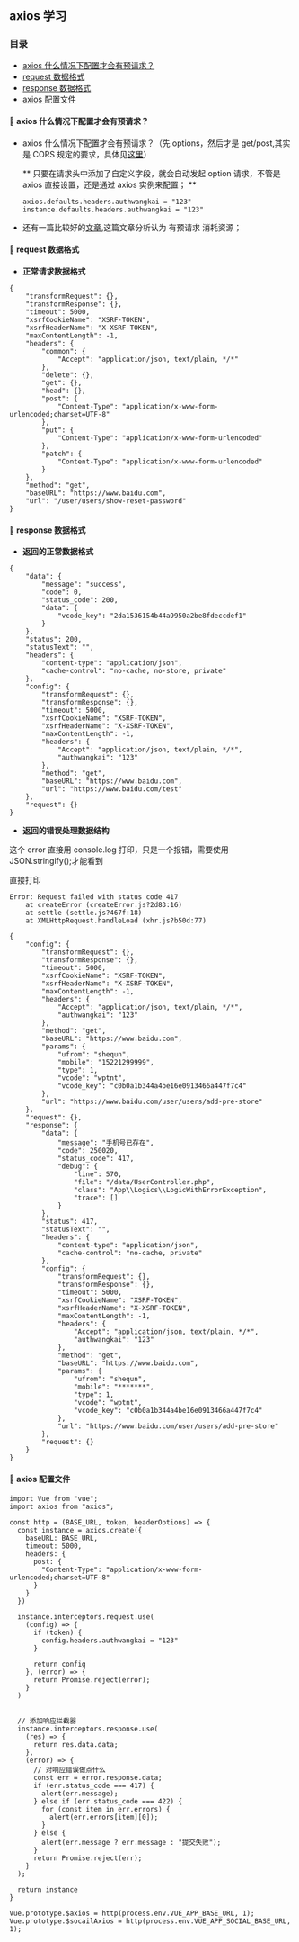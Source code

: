 ## axios 学习

### 目录

- [axios 什么情况下配置才会有预请求？](#1)
- [request 数据格式](#2)
- [response 数据格式](#3)
- [axios 配置文件](#4)

#### <span id="1">:palm_tree: axios 什么情况下配置才会有预请求？ </span>

- axios 什么情况下配置才会有预请求？（先 options，然后才是 get/post,其实是 CORS 规定的要求，具体见[这里](https://juejin.im/post/5cb3eedcf265da038f7734c4)）

  ** 只要在请求头中添加了自定义字段，就会自动发起 option 请求，不管是 axios 直接设置，还是通过 axios 实例来配置； **

  ```
  axios.defaults.headers.authwangkai = "123"
  instance.defaults.headers.authwangkai = "123"
  ```

- 还有一篇比较好的[文章](https://juejin.im/post/5c68b2efe51d457fd52ee155),这篇文章分析认为 有预请求 消耗资源；

#### <span id="2">:palm_tree: request 数据格式 </span>

- **正常请求数据格式**

```
{
	"transformRequest": {},
	"transformResponse": {},
	"timeout": 5000,
	"xsrfCookieName": "XSRF-TOKEN",
	"xsrfHeaderName": "X-XSRF-TOKEN",
	"maxContentLength": -1,
	"headers": {
		"common": {
			"Accept": "application/json, text/plain, */*"
		},
		"delete": {},
		"get": {},
		"head": {},
		"post": {
			"Content-Type": "application/x-www-form-urlencoded;charset=UTF-8"
		},
		"put": {
			"Content-Type": "application/x-www-form-urlencoded"
		},
		"patch": {
			"Content-Type": "application/x-www-form-urlencoded"
		}
	},
	"method": "get",
	"baseURL": "https://www.baidu.com",
	"url": "/user/users/show-reset-password"
}
```

#### <span id="3">:palm_tree: response 数据格式 </span>

- **返回的正常数据格式**

```
{
	"data": {
		"message": "success",
		"code": 0,
		"status_code": 200,
		"data": {
			"vcode_key": "2da1536154b44a9950a2be8fdeccdef1"
		}
	},
	"status": 200,
	"statusText": "",
	"headers": {
		"content-type": "application/json",
		"cache-control": "no-cache, no-store, private"
	},
	"config": {
		"transformRequest": {},
		"transformResponse": {},
		"timeout": 5000,
		"xsrfCookieName": "XSRF-TOKEN",
		"xsrfHeaderName": "X-XSRF-TOKEN",
		"maxContentLength": -1,
		"headers": {
			"Accept": "application/json, text/plain, */*",
			"authwangkai": "123"
		},
		"method": "get",
		"baseURL": "https://www.baidu.com",
		"url": "https://www.baidu.com/test"
	},
	"request": {}
}
```

- **返回的错误处理数据结构**

这个 error 直接用 console.log 打印，只是一个报错，需要使用 JSON.stringify();才能看到

直接打印

```
Error: Request failed with status code 417
    at createError (createError.js?2d83:16)
    at settle (settle.js?467f:18)
    at XMLHttpRequest.handleLoad (xhr.js?b50d:77)
```

```
{
	"config": {
		"transformRequest": {},
		"transformResponse": {},
		"timeout": 5000,
		"xsrfCookieName": "XSRF-TOKEN",
		"xsrfHeaderName": "X-XSRF-TOKEN",
		"maxContentLength": -1,
		"headers": {
			"Accept": "application/json, text/plain, */*",
			"authwangkai": "123"
		},
		"method": "get",
		"baseURL": "https://www.baidu.com",
		"params": {
			"ufrom": "shequn",
			"mobile": "15221299999",
			"type": 1,
			"vcode": "wptnt",
			"vcode_key": "c0b0a1b344a4be16e0913466a447f7c4"
		},
		"url": "https://www.baidu.com/user/users/add-pre-store"
	},
	"request": {},
	"response": {
		"data": {
			"message": "手机号已存在",
			"code": 250020,
			"status_code": 417,
			"debug": {
				"line": 570,
				"file": "/data/UserController.php",
				"class": "App\\Logics\\LogicWithErrorException",
				"trace": []
			}
		},
		"status": 417,
		"statusText": "",
		"headers": {
			"content-type": "application/json",
			"cache-control": "no-cache, private"
		},
		"config": {
			"transformRequest": {},
			"transformResponse": {},
			"timeout": 5000,
			"xsrfCookieName": "XSRF-TOKEN",
			"xsrfHeaderName": "X-XSRF-TOKEN",
			"maxContentLength": -1,
			"headers": {
				"Accept": "application/json, text/plain, */*",
				"authwangkai": "123"
			},
			"method": "get",
			"baseURL": "https://www.baidu.com",
			"params": {
				"ufrom": "shequn",
				"mobile": "*******",
				"type": 1,
				"vcode": "wptnt",
				"vcode_key": "c0b0a1b344a4be16e0913466a447f7c4"
			},
			"url": "https://www.baidu.com/user/users/add-pre-store"
		},
		"request": {}
	}
}
```

#### <span id="4">:palm_tree: axios 配置文件 </span>

```
import Vue from "vue";
import axios from "axios";

const http = (BASE_URL, token, headerOptions) => {
  const instance = axios.create({
    baseURL: BASE_URL,
    timeout: 5000,
    headers: {
      post: {
        "Content-Type": "application/x-www-form-urlencoded;charset=UTF-8"
      }
    }
  })

  instance.interceptors.request.use(
    (config) => {
      if (token) {
        config.headers.authwangkai = "123"
      }

      return config
    }, (error) => {
      return Promise.reject(error);
    }
  )


  // 添加响应拦截器
  instance.interceptors.response.use(
    (res) => {
      return res.data.data;
    },
    (error) => {
      // 对响应错误做点什么
      const err = error.response.data;
      if (err.status_code === 417) {
        alert(err.message);
      } else if (err.status_code === 422) {
        for (const item in err.errors) {
          alert(err.errors[item][0]);
        }
      } else {
        alert(err.message ? err.message : "提交失败");
      }
      return Promise.reject(err);
    }
  );

  return instance
}

Vue.prototype.$axios = http(process.env.VUE_APP_BASE_URL, 1);
Vue.prototype.$socailAxios = http(process.env.VUE_APP_SOCIAL_BASE_URL, 1);
```
